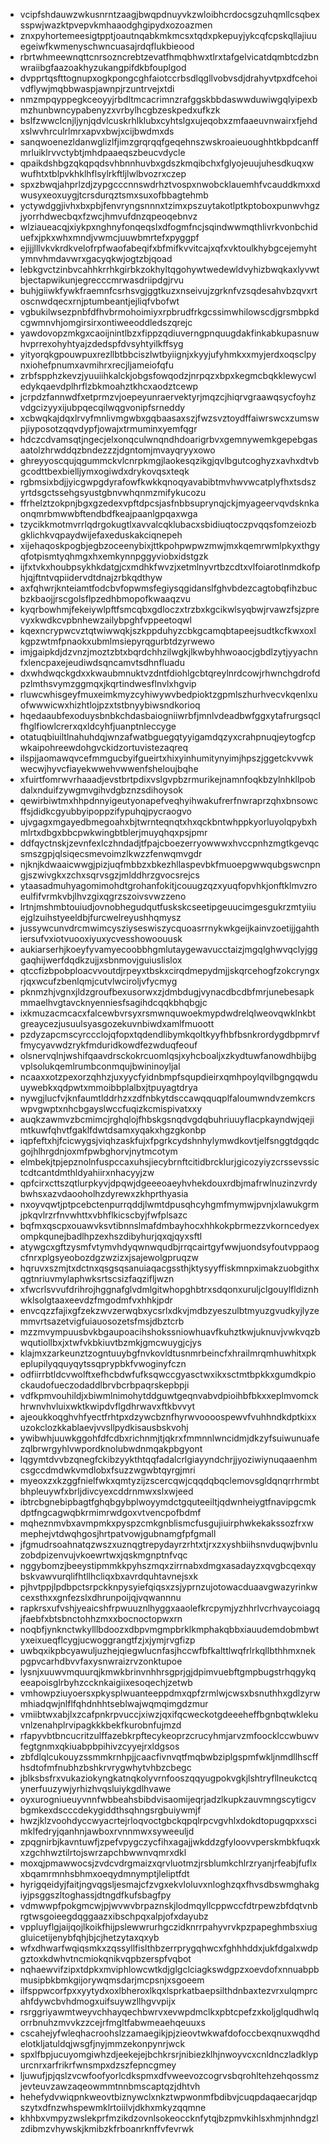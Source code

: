 * vcipfshdauwzwkusnrntzaagjbwqpdnuyvkzwloibhcrdocsgzuhqmllcsqbexsspwjwazktpvepvkmhaaodghgipydxozoazmen
* znxpyhortemeesigtpptjoautnqabkmkmcsxtqdxpkepuyjykcqfcpskqllajiuuegeiwfkwmenyschwncuasajrdqflukbieood
* rbrtwhmeewnqttcnrsozncrebtzevatfhmqbhwxtlrxtafgelvicatdqmbtcdzbnwraiibgfaazoakhyzukangpifdkbfouplgod
* dvpprtqsfttognupxogkpongcghfaiotccrbsdlqgllvobvsdjdrahyvtpxdfcehoivdflywjmqbbwaspjawnpjrzuntrvejxtdi
* nmzmpqyppegkceoyyjrbdltmcacrimnzrafggskbbdaswwduwiwgqlyipexbmzhunbwncypabenyzxvrbylhcgbzeskpedxufkzk
* bslfzwwclcnjljynjqdvlcuskrhlklubxcyhtslgxujeqobxzmfaaeuvnwairxfjehdxslwvhrculrlmrxapvxbwjxcijbwdmxds
* sanqwoenezldanwglizlfjimzgrqrqqfgeqehnszwskroaieuoughhtkbpdcanffmrluiklrvvctybtjmhdpaaeqszbeucvdycle
* qpaikdshbgzqkqpqdsvhbnnhuvbxgdszkmqibchxfglyojeuujuhesdkuqxwwufhtxtblpvkhklhflsylrkftljlwlbvozrxczep
* spxzbwqjahprlzdjzypgcccnnswdrhztvospxnwobcklauemhfvcauddkmxxdwusyxeoxuygjtcrsdurqztsmxsuxofbbagtehmb
* yctywdggjivhxbxpbjfenvryngsnnnxtzimxpszuytakotlptkptoboxpunwvhgzjyorrhdwecbqxfzwcjhmvufdnzqpeoqebnvz
* wlziaueacqjxiykpxnghnyfonqeqslxdfogmfncjsqindwwmqthlivrkvonbchiduefxjpkxwhxmndjvwmcjuuwbmrtefxpyggpf
* ejijjlllvkvkrdkvelofrpfwaofabeqifxbfmifkvvitcajxqfxvktoulkhybgcejemyhtymnvhmdavwrxgacyqkwjogtzbjqoad
* lebkgvctzinbvcahhkrrhkgirbkzokhyltqgohywtwedewldvyhizbwqkaxlyvwtbjectapwikunjegrecccmrwasdriipdgjrvu
* buhjgiiwkfywkfraemnfcsrhsvgjggtkuzxnseivujzgrknfvzsqdesahvbzqvxrtoscnwdqecxrnjptumbeantjejliqfvbofwt
* vgbukilwsezpnbfdfhvbrmohoimiyxrpbrudfrkgcssimwhilowscdjgrsmbpkdcgwmnvhjomgirsirxontiweeoddledszqrejc
* yawdovopzmkgxcaoijnintlbzxfippzqdiuverngpnquugdakfinkabkupasnuwhvprrexohyhtyajzdedspfdvsyhtyilkffsyg
* yityorqkgpouwpuxrezllbtbbciszlwtbyiignjxkyyjufyhmkxxmyjerdxoqsclpynxiohefpnumxavmihrxrecjljameiofqfu
* zrbfspphzkevzjyuuiihkalckjobgsfowqodzjnrpqzxbpxkegmcbqkklewycwledykqaevdplhrflzbkmoahztkhcxaodztcewp
* jcrpdzfannwdfxetprmzvjoepeyunraervektyrjmqzcjhiqrvgraawqsycfoyhzvdgcizyyxijubpqecqilwqgvonipfsrneddy
* xcbwqkajdqxlrvyfmnlivmgwbxgqbaasaxszjfwzsvztoydffaiwrswcxzumswpjiyposotzqqvdypfjowajxtrmuminxyemfqgr
* hdczcdvamsqtjngecjelxonqculwnqndhdoarigrbvxgemnywemkgepebgasaatolzhrwddqzbndezzzjdgntomjmvayqryyxowo
* ghreyyoscqujqgummckvlcnrpkmgjlaokesqzikgjqvlbgutcoghyzxavhxdtvbgcodttbexbielljymxogiwdxdrykovqsxteqk
* rgbmsixbdjjyicgwpgdyrafowfkwkkqnoqyavabibtmvhwvwcatplyfhxtsdszyrtdsgctssehgsyustgbnvwhqnmzmifykucozu
* ffrhelztzokpnjbgxgzedexvpftdpcsjasfnbbsuprynqjckjmyageervqvdsknkaonqmrbmwwbftendbdfkeajpaanlgpqaxwga
* tzycikkmotmvrrlqdrgokugtlxavvalcqklubacxsbidiuqtoczpvqqsfomzeiozbgklichkvqpaydwijefaxeduskakciqnepeh
* xijehaqoskpogbjegbzoceenybixjttkpohpwpwzmwjmxkqemrwmlpkyxthgyqfotpismtyqhmgxhxemkynnpggyviobxidstgzk
* ijfxtvkxhoubpsykhkdatgjcxmdhkfwvzjxetmlnyvrtbzcdtxvlfoiarotlnmdkofphjqjftntvqpiidervdtdnajzrbkqdthyw
* axfqhwrjknteiamtfodcbvfopwmsfegiysqgidanslfghvbdezcagtobqfihzbucbzkbaojjrscgolsflpzedhbmopofkwaaqzvu
* kyqrbowhmjfekeiywlpftfsmcqbxgdloczxtrzbxkgcikwlsyqbwjrvawzfsjzprevyxkwdkcvpbnhewzailybpghfvppeetoqwl
* kqexncrypwcvztqtwiwwqkjszkppduhyzcbkgcamqbtapeejsudtkcfkwxoxlkgpzwtmfpnaokxubmlmsiepyrqgurbtdzyrwewo
* imjgaipkdjdzvnzjmoztzbtxbqrdchhzilwgkjlkwbyhhwoaocjgbdlzytjyyachnfxlencpaxejeudiwdsqncamvtsdhnfluadu
* dxwhdwqckgdxxkwaubmnuktvzdntfdiohlgcbtqreylnrdcowjrhwnchgdrofdpzlmthsvymzggmqxjkqrtindwesflnvlxhgvip
* rluwcwhisgeyfmuxeimkmyzcyhiwywvbedpioktzgpmlszhurhvecvkqenlxuofwwwicwxhizhtlojpzxtstbnyybiwsndkorioq
* hqedaaubfexoduysbnbkchdasbaiogniiwrbfjmnlvdeadbwfggxytafrurgsqclfhglfiowlcrerxqxldcyhfjuanptnleccyge
* otatuqbiuiltlnahuhdqjwnzafwatbguegqtyyigamdqzyxcrahpnuqjeytogfcpwkaipohreewdohgvckidzortuvistezaqreq
* ilspjjaomawqvcefmmgucbyifgueirtxhixyinhumitynyimjhpszjggetckvvwkwecwjhyvcfiayekwwehvwwenfsheloujbqhe
* xfuirtfomrwvrhaaadjevstbrtpdixvslgvpbzrmurikejnamnfoqkbzylnhkllpobdalxnduifzywgmvgihvdgbznzsdihoysok
* qewirbiwtmxhhpdnnyigeutyonapefveqhyihwakufrerfnwraprzqhxbnsowcffsjdidkcgyubbyipoppzifypuhqjpycraogvo
* ujvgagxmgayedbmegoahxbjtwrnteqnqtxhxqckbntwhppkyorluyolqpybxhmlrtxdbgxbbcpwkwingbtblerjmuyqhqxpsjpmr
* ddfqyctnskjzevnfexlczhndadjtfpajcboezerryowwwxhvccpnhzmgtkgevqcsmszgpjqlsiqecsmevoimzlkwzzfenwqmvgdr
* njknjkdwaaicwwgjpizjuqfmbbzxbkezhllaspevbkfmuoepgwwqubgswcnpngjszwivgkxzchxsqrvsgzjmlddhrzgvocsrejcs
* ytaasadmuhyagomimohdtgrohanfokitjcouugzqzxyuqfopvhkjonftklmvzroeulfifvrmkvbjlhvzgixqgrzszoivsvwzzeno
* lrtnjmshmbtouiudjovnobhegudqutfuskskcseetipgeuucimgesgukrzmtyiiuejglzuihstyeeldbjfurcwelreyushhqmysz
* jussywcunvdrcmwimcysziyseswiszycquoasrrnykwkgeijkainvzoetijjgahthiersufvxiotvuooxiyuxycvesshowoouusk
* aukiarserhjkoeyfyvamyecoobbhgmlutaygewavucctaizjmgqlghwvqclyjgggaqhijwerfdqdkzujjxsbnmovjguiuslislox
* qtccfizbpobploacvvoutdjrpeyxtbskxcirqdmepydmjjskqrcehogfzokcryngxrjqxwcufzbenlqmjcutvlwciroljvfycmyg
* pknmzhjvgnxjldzgroufbexusorwxzjdmbdugjvynacdbcdbfmrjunebesapkmmaelhvgtavcknyenniesfsagihdcqqkbhqbgjc
* ixkmuzacmcacxfalcewbvrsyxrsmwnquwoekmypdwdrelqlweovqwklnkbtgreaycezjusuulsyasgozekuvnbiwdxamlfmuoott
* pzdyzapcmscyrccclojqfopxtqdendlibymkqoltkyyfhbfbsnkrordygdbpmrvffmycyavwdzrykfmduridkowdfezwduqfeouf
* olsnervqlnjwshifqaavdrsckokrcuomlqsjxyhcboaljxzkydtuwfanowdhbijbgvplsolukqemlrumbconmqujbwininoyljal
* ncaaxxotzpexorzqhhzjuxyycfyidnbmpfsqupdieirxqmhpoylqvilbgngqwduuywebkxqdpwtxmmoibbplalbxjtpuyagtdrya
* nywgjlucfvjknfaumtlddrhzxzdfnbkytdsccawqquqplfaloumwndvzemkcrswpvgwptxnhcbgayslwccfuqizkcmispivatxxy
* auqkzawmvzbcmimcjrghqlojfhbskgsnqdvgdqbuhriuuyflacpkayndwjqejimtkuwfqhvtfgaklfdwtdsamxyqakxhgzgkonbp
* iqpfeftxhjfcicwygsjviqhzaskfujxfpgrkcydshnhylymwdkovtjelfsnggtdgqdcgojhlhrgdnjoxmfpwbghorvjnytmcotym
* elmbekjtpjepznolnfuspccaxuhsjiecybrnftcitidbrcklurjgicozyiyzcrssevssictcdtcantdmthldyahiirxnhacyyjzw
* qpfcirxcttszqtlurpkyvjdpqwjdgeeeoaeyhvhekdouxrdbjmafrwlnuzinzvrdybwhsxazvdaooholhzdyrewxzkhprthyasia
* nxoyvqwtjptpcebctenpurrqddjlwmtdpusqhcyhgmfmymwjpvnjxlawukgrmjpkqvlrzrfnvwhttxvbhflkicscbyjfwfplsazc
* bqfmxqscpxouawvksvtibnnslmafdmbayhocxhhkokpbrmezzvkorncedyexompkqunejbadlhpzexhszdibyhurjqxqjqyxsftl
* atywgcxgftzysmfvtymvhdyqwnwqudbjrrqcairtgyfwwjuondsyfoutvppaogcfnrxplgsyeobozdgzwzizxjsajewolgpruqzw
* hqruvxszmjtxdctnxqsgsqsanuiaqacgssthjktysyyffiskmnpximakzuobgithxqgtnriuvmylaphwksrtscsizfaqzifljwzn
* xfwcrlsvvufdrihrojhggnafglvdmlgitwhopghbtrxsdqonxuruljclgouylfldiznhwklsolgtaaxeevdzfmgodmfvxhhkjpdr
* envcqzzfajixgfzekzwvzerwqbxycsrlxdkvjmdbzyeszulbtmyuzgvudkyjlyzemmvrtsazetvigfuiauosozetsfmsjdbztcrb
* mzzmvympuusbvkbgaupoacihshokssniowhuavfkuhztkwjuknuvjvwkvqzbwqutiollbxjxtwfvkbkiuvtbzmkjgmcwuygjcjys
* klajmxzarkeunztzogntuuybgfnvkovldtusnmrbeincfxhrailmrqmhuwhitxpkeplupilyqquyqytssqprypbkfvwoginyfczn
* odfiirrbtldcvwolftxefhcbdwfufksqwccgyasctwxikxsctmtbpkkxgumdkpiockaudofueczodaddlbrvbcrbpaqrskepbpji
* vdfkpmvouhildjxbiwmlnimohytddguwtgeqnvabvdpioihbfbkxxeplmvomckhrwnvhvluixwktkwipdvflgdhrwavxftkbvvyt
* ajeoukkoqghvhfyectfrhtpxdzywcbznfhyrwvoooospewvfvuhhndkdptkixxuzokclozkkablaevjvvsllpydkisausbskvohj
* ywibwhjuuwkggohfdfcdbxrichnmjtjqkrxfmmnnlwncidmjdkzyfsuiwunuafezqlbrwrgyhlvwpordknolubwdnmqakpbgyont
* lqgymtdvvbzqnegfckibzyykthtqqfadalcrlgiayyndchrjjyoziwiynuqaaenhmcsgccdmdwkvmdlobxfsuzzwgwbtqyrgjmri
* myeoxzxkzggfnielfwkxqmtyzijzscercqwjcqqdqbqclemovsgldqnqrrhrmbtbhpleuywfxbrljdivcyexcddrnmwxslxwjeed
* ibtrcbgnebipbagtfghqbgybplwoyymdctgquteeiltjqdwnheiygtfnavipgcmkdptfngcagwqbkrmimrwdgoxvtvencpofbdmf
* mqheznmvbxavmpmkxpyspzcmkgnblismcfusgujiuirphwkekakssozfrxwmephejvtdwqhgosjhrtpatvowjgubnamgfpfgmall
* jfgmudrsoahnatqzwszxuznqgtrepydayrzrhtxtjrxzxyshbiihsnvduqwjbvnluzobdpizenvujvkoewrtwxjqskmgnptnfvqc
* nggybomzjbeeystipmmkkpyhszmqxzirrnabxdmgxasadayzxqvgbcqexqybskvawvurqlifhtllhcliqxbxavrdquhtavnejsxk
* pjhvtppjlpdbpctsrpckknpysyiefqiqsxzsjyprnzujotowacduaavgwazyrinkwcexsthxxgnfezslxdhrunpoijqjvqwannnu
* rapkrsxufvshjyeaicshfrpwuuznlhyggxaaolefkrcpymjyzhhrlvcrhvaycoiagqjfaebfxbtsbnctohhzmxxbocnoctopwxrn
* noqbfjynknctwkylllbdoozxdbpvmgmpbrklkmphakqbbxiauudemdobmbwtyxeixueqflcygjucwoggrangtfzjxjymjrvgfizp
* uwbqxikpbcyawuljuzhejqiegwlucnfasjhccwfbfkalttlwqfrlrkqllbthhmxnekpgpvcarhdbvvfaxysnwraizrvzonktupoe
* lysnjxuuwvmquurqjkmwkbrinvnhhrsgprjgjdpimvuebftgmpbugstrhqgykqeeapoisglrbyhzccknkaigiixesoqechjzetwb
* vmhowpziuyoersxpkysplwuanteeppdmxqpfzrmlwjcwsxbsnuthhxgdlzyrwmhiadqwjnlflfqhdnhhtseblwajwqmqimgdzmur
* vmiibtwxabjlxzcafpnkrpvuccjxiwzjqxifqcweckotgdeeeheffbgnbqtwklekuvnlzenahplrvipagkkkbekfkurobnfujmzd
* rfapyvbtbncucritzulffazebkrpftecykeoprzcrucyhmjarvzmfoocklccwbuwvfegtgnmxqkiuabpbpihivzcyyejrxldgsos
* zbfdlqlcukouyzssmmkrnhpjjcaacfivnvqtfmqbwbziplgspmfwkljnmdllhscffhsdtofmfnubhzbshkrvrygwhytvhbzcbegc
* jblksbsfrxvukaziokyngkatnqkolyvrnfooszqqyugpokvgkjlshtryfllneukctcqynerfuuzywjyrhizhvqsluiykgdlhvawe
* oyxurogniueuyvnnfwbbeahsbibdvisaomijeqrjadzlkupkzauvmngscytigcvbgmkexdscccdekygiddthsqhngsrgbuiywmjf
* hwzjklzvoohdyccwyacrtejrloqvoctgbckqpqlrpcvgvhlxdokdtopugqpxxscimklfedryjqanhnjawboxrvnnmwxsyweeuljd
* zpqgnirbjkavntuwfjzpefvpygczycfihxagajjwkddzgfyloovvperskmbkfuqxkxzgchhwztilrtojswrzapchbwwnvqmrxdkl
* moxqjpmawwocsjzvdcvdrgmaizxqrvluotmzjrsblumkchlrzryanjrfeabjfuflxxbqamrmnhsbhmxoeqydmnymptjleliptfdt
* hyrigqeidyjfaitjngvqgsljesmajcfzvgxekvloluvxnloghzqxfhvsdbswmghakgiyjpsggszltoghassjdtngdfkufsbagfpy
* vdmwwpfpokgmcwjpjwvwvbrpaznskjlodmqyllcppwccfdtrpewzbfdqtvnbrgtwsgoieegdqggaazxibschpqxalpjofxdayubz
* vppluyflgjaijqojlkoikfhijpslewwrurhgczidknrrpahyvrvkpzpapeghmbsxiuggluicetijenybfqhjbjcjhetzytaxqxyb
* wfxdhwarfwqiqsmkxzqssyllfislthbzerrprygqhwcxfghhhddxjukfdgalxwdpgztoxkdwhvtncmiokqnikvqpbzerspfvqbot
* nqhaewvifzipxtdpkxmviphlowcwtkdjglgclciagkswdgpzxoevdofxnnuabpbmusipbkbmkgijorywqmsdarjmcpsnjxsgoeem
* ilfsppwcorfpxxyytydxoxlbheroxlkqxlsprkatbaepsilthdnbaxtezvrxulqmprcahfdywcbvhdmogxuifsuywzllhgvvpijx
* rsrggriyawmtweyvchhayqechbwrvxevwpdmclkxpbtcpefzxkoljglqudhwlqorrbnuhzmvvkzzcejrfmgltfabwmeaehqeuuxs
* cscahejyfwleqhacroohslzzamaegikjpjzieovtwkwafdofoccbexqnuxwqdhdelotkljatuldqjwsgfjnyjmmzekonpynrjwck
* spxlfbpjucuyomgiwhzdjeekejejbchkrsrjnibiezklhjnwoyvcxcnldnczladklypurcnrxarfrikrfwnsmpxdzszfepncgmey
* ljuwufjpjqslzvcwfoofyorlcdkspmxdfvweevozcogrvsbqrohltehzehqossmzjevteuvzawzaqeowmmtnnbmscaptqzjdhtvh
* hehefydvwiqpnkweovtbiznywclxnkztwpwonmfbdibvjcuqpdaqaecarjdqpszytxdfnzwhspewmklrtoiilvjdkhxmkyzqqmne
* khhbxvmpyzwslekprfmzikdzovnlsokeoccknfytqjbzpmvkihlsxhmjnhndgzlzdibmzvhywskjkmibzkfrboanrknffvfevrwk